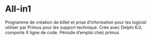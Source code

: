 # All-in1
Programme de création de billet et prise d’information pour les logiciel utiliser par Primus pour les support technique. Crée avec Delphi 6.0, comporte X ligne de code.  Période d’emploi chez primus
